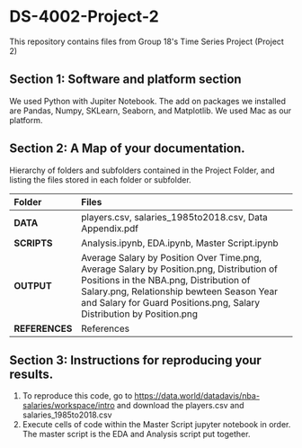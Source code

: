 # DS-4002-Project-2
This repository contains files from Group 18's Time Series Project (Project 2)
## Section 1: Software and platform section
We used Python with Jupiter Notebook. The add on packages we installed are Pandas, Numpy, SKLearn, Seaborn, and Matplotlib. We used Mac as our platform.
## Section 2: A Map of your documentation.
Hierarchy of folders and subfolders contained in the Project Folder, and listing the files stored in each folder or subfolder.

| Folder              | Files |
| :---------------- | :------ |
| **DATA**              | players.csv, salaries_1985to2018.csv, Data Appendix.pdf |
| **SCRIPTS**           |  Analysis.ipynb, EDA.ipynb, Master Script.ipynb   |
| **OUTPUT**            |  Average Salary by Position Over Time.png, Average Salary by Position.png, Distribution of Positions in the NBA.png, Distribution of Salary.png, Relationship bewteen Season Year and Salary for Guard Positions.png, Salary Distribution by Position.png|
| **REFERENCES**        |  References   |


## Section 3: Instructions for reproducing your results. 
1. To reproduce this code, go to https://data.world/datadavis/nba-salaries/workspace/intro and download the players.csv and salaries_1985to2018.csv
2. Execute cells of code within the Master Script jupyter notebook in order. The master script is the EDA and Analysis script put together.
